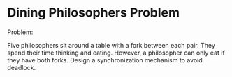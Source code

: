 # Dining Philosophers Problem

Problem:

Five philosophers sit around a table with a fork between each pair. They spend their time thinking and eating. However, a philosopher can only eat if they have both forks. Design a synchronization mechanism to avoid deadlock.